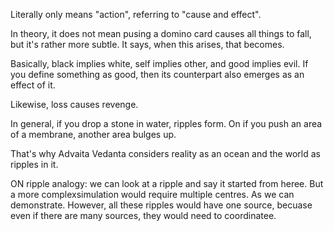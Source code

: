 Literally only means "action", referring to "cause and effect".

In theory, it does not mean pusing a domino card causes all things to fall, but it's rather more subtle. It says, when this arises, that becomes.

Basically, black implies white, self implies other, and good implies evil.
If you define something as good, then its counterpart also emerges as an effect of it.

Likewise, loss causes revenge.

In general, if you drop a stone in water, ripples form. On if you push an area of a membrane, another area bulges up.

That's why Advaita Vedanta considers reality as an ocean and the world as ripples in it.

ON ripple analogy: we can look at a ripple and say it started from heree. But a more complexsimulation would require multiple centres. As we can demonstrate. However, all these ripples would have one source, becuase even if there are many sources, they would  need to coordinatee.